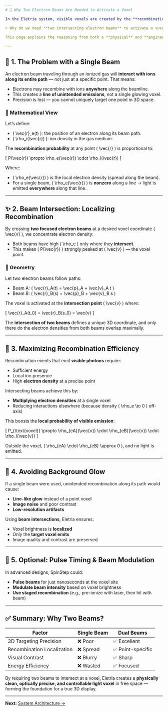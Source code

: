 ```yaml
---
# 🎯 Why Two Electron Beams Are Needed to Activate a Voxel

In the Eletria system, visible voxels are created by the **recombination of electrons and ions** within a low-pressure gas chamber. A natural question arises:

> Why do we need **two intersecting electron beams** to activate a voxel in space?

This page explains the reasoning from both a **physical** and **engineering** perspective.

---
```


## 📍 1. The Problem with a Single Beam

An electron beam traveling through an ionized gas will **interact with ions along its entire path** — not just at a specific point. That means:

- Electrons may recombine with ions **anywhere** along the beamline.
- This creates a **line of unintended emissions**, not a single glowing voxel.
- Precision is lost — you cannot uniquely target one point in 3D space.

### 🔬 Mathematical View

Let’s define:

- \( \vec{r}_e(t) \): the position of an electron along its beam path.
- \( \rho_i(\vec{r}) \): ion density in the gas medium.

The **recombination probability** at any point \( \vec{r} \) is proportional to:

\[
P(\vec{r}) \propto \rho_e(\vec{r}) \cdot \rho_i(\vec{r})
\]

Where:
- \( \rho_e(\vec{r}) \) is the local electron density (spread along the beam).
- For a single beam, \( \rho_e(\vec{r}) \) is **nonzero** along a line → light is emitted **everywhere** along that line.

---

## ✨ 2. Beam Intersection: Localizing Recombination

By crossing **two focused electron beams** at a desired voxel coordinate \( \vec{v} \), we concentrate electron density:

- Both beams have high \( \rho_e \) only where they **intersect**.
- This makes \( P(\vec{r}) \) strongly peaked at \( \vec{v} \) — the voxel point.

### 📐 Geometry

Let two electron beams follow paths:

- Beam A: \( \vec{r}_A(t) = \vec{p}_A + \vec{v}_A t \)
- Beam B: \( \vec{r}_B(s) = \vec{p}_B + \vec{v}_B s \)

The voxel is activated at the **intersection point** \( \vec{v} \) where:

\[
\vec{r}_A(t_0) = \vec{r}_B(s_0) = \vec{v}
\]

The **intersection of two beams** defines a unique 3D coordinate, and only there do the electron densities from both beams overlap maximally.

---

## 🎯 3. Maximizing Recombination Efficiency

Recombination events that emit **visible photons** require:

- Sufficient energy
- Local ion presence
- High **electron density** at a precise point

Intersecting beams achieve this by:

- **Multiplying electron densities** at a single voxel
- Reducing interactions elsewhere (because density \( \rho_e \to 0 \) off-axis)

This boosts the **local probability of visible emission**:

\[
P_{\text{voxel}} \propto \rho_{eA}(\vec{v}) \cdot \rho_{eB}(\vec{v}) \cdot \rho_i(\vec{v})
\]

Outside the voxel, \( \rho_{eA} \cdot \rho_{eB} \approx 0 \), and no light is emitted.

---

## 🚫 4. Avoiding Background Glow

If a single beam were used, unintended recombination along its path would cause:

- **Line-like glow** instead of a point voxel
- **Image noise** and poor contrast
- **Low-resolution artifacts**

Using **beam intersections**, Eletria ensures:

- Voxel brightness is **localized**
- Only the **target voxel emits**
- Image quality and contrast are preserved

---

## 🧠 5. Optional: Pulse Timing & Beam Modulation

In advanced designs, SpinStep could:

- **Pulse beams** for just nanoseconds at the voxel site
- **Modulate beam intensity** based on voxel brightness
- **Use staged recombination** (e.g., pre-ionize with laser, then hit with beam)

---

## ✅ Summary: Why Two Beams?

| Factor                     | Single Beam | Dual Beams |
|----------------------------|-------------|------------|
| 3D Targeting Precision     | ❌ Poor      | ✅ Excellent |
| Recombination Localization | ❌ Spread    | ✅ Point-specific |
| Visual Contrast            | ❌ Blurry    | ✅ Sharp |
| Energy Efficiency          | ❌ Wasted    | ✅ Focused |

By requiring two beams to intersect at a voxel, Eletria creates a **physically clean, optically precise, and controllable light voxel** in free space — forming the foundation for a true 3D display.

---

**Next:** [System Architecture →](04_architecture.md)
```

